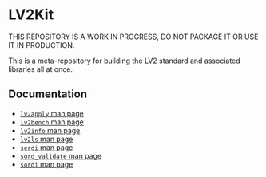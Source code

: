 LV2Kit
======

THIS REPOSITORY IS A WORK IN PROGRESS, DO NOT PACKAGE IT OR USE IT IN
PRODUCTION.

This is a meta-repository for building the LV2 standard and associated
libraries all at once.

Documentation
-------------

 * [`lv2apply` man page](https://lv2.gitlab.io/lv2kit/man/lv2apply.html)
 * [`lv2bench` man page](https://lv2.gitlab.io/lv2kit/man/lv2bench.html)
 * [`lv2info` man page](https://lv2.gitlab.io/lv2kit/man/lv2info.html)
 * [`lv2ls` man page](https://lv2.gitlab.io/lv2kit/man/lv2ls.html)
 * [`serdi` man page](https://lv2.gitlab.io/lv2kit/man/serdi.html)
 * [`sord_validate` man page](https://lv2.gitlab.io/lv2kit/man/sord_validate.html)
 * [`sordi` man page](https://lv2.gitlab.io/lv2kit/man/sordi.html)
